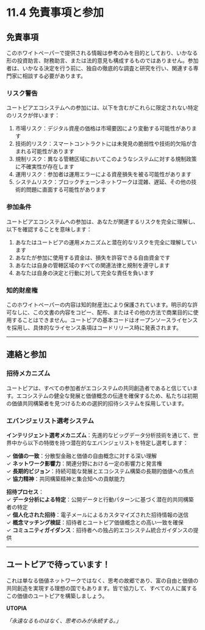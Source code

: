 # 11.4 免責事項と参加

## 免責事項

このホワイトペーパーで提供される情報は参考のみを目的としており、いかなる形の投資助言、財務助言、または法的意見も構成するものではありません。参加者は、いかなる決定を行う前に、独自の徹底的な調査と研究を行い、関連する専門家に相談する必要があります。

### リスク警告

ユートピアエコシステムへの参加には、以下を含むがこれらに限定されない特定のリスクが伴います：

1. 市場リスク：デジタル資産の価格は市場要因により変動する可能性があります
2. 技術的リスク：スマートコントラクトには未発見の脆弱性や技術的欠陥が含まれる可能性があります
3. 規制リスク：異なる管轄区域においてこのようなシステムに対する規制政策に不確実性が存在します
4. 運用リスク：参加者は運用エラーによる資産損失を被る可能性があります
5. システムリスク：ブロックチェーンネットワークは混雑、遅延、その他の技術的問題に直面する可能性があります

### 参加条件

ユートピアエコシステムへの参加は、あなたが関連するリスクを完全に理解し、以下を確認することを意味します：

1. あなたはユートピアの運用メカニズムと潜在的なリスクを完全に理解しています
2. あなたが参加に使用する資金は、損失を許容できる自由資金です
3. あなたは自身の管轄区域のすべての関連法律と規制を遵守します
4. あなたは自身の決定と行動に対して完全な責任を負います

### 知的財産権

このホワイトペーパーの内容は知的財産法により保護されています。明示的な許可なしに、この文書の内容をコピー、配布、またはその他の方法で商業目的に使用することはできません。ユートピアの基本コードはオープンソースライセンスを採用し、具体的なライセンス条項はコードリリース時に発表されます。

---

## 連絡と参加

### 招待メカニズム

ユートピアは、すべての参加者がエコシステムの共同創造者であると信じています。エコシステムの健全な発展と価値概念の伝達を確保するため、私たちは初期の価値共同構築者を見つけるための選択的招待システムを採用しています。

### エバンジェリスト選考システム

**インテリジェント選考メカニズム**：先進的なビッグデータ分析技術を通じて、世界中から以下の特徴を持つ潜在的なエバンジェリストを特定し選考します：

✓ **価値の一致**：分散型金融と価値の自由概念に対する深い理解  
✓ **ネットワーク影響力**：関連分野における一定の影響力と発言権  
✓ **長期的ビジョン**：持続可能な発展とエコシステム構築の長期的価値への焦点  
✓ **協力精神**：共同構築精神と集合知への貢献能力

**招待プロセス**：  
✓ **データ分析による特定**：公開データと行動パターンに基づく潜在的共同構築者の特定  
✓ **個人化された招待**：電子メールによるカスタマイズされた招待情報の送信  
✓ **概念マッチング検証**：招待者とユートピア価値概念との高い一致を確保  
✓ **コミュニティガイダンス**：招待者への独占的エコシステム統合ガイダンスの提供

---

## ユートピアで待っています！

これは単なる価値ネットワークではなく、思考の故郷であり、富の自由と価値の共同創造を実現する理想の国でもあります。皆で協力して、すべての人に属するこの価値のユートピアを構築しましょう。

**UTOPIA**

*「永遠なるものはなく、思考のみが永続する。」*